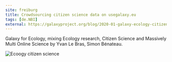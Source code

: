 ```yaml
---
site: freiburg
title: Crowdsourcing citizen science data on usegalaxy.eu
tags: [de.NBI]
external: https://galaxyproject.org/blog/2020-01-galaxy-ecology-citizen-science/
---
```


Galaxy for Ecology, mixing Ecology research, Citizen Science and Massively Multi Online Science by Yvan Le Bras, Simon Bénateau.

![Ecoogy citizen science](https://galaxyproject.org/blog/2020-01-galaxy-ecology-citizen-science/webhook1.PNG)


